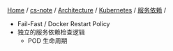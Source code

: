 [Home](https://mengxianbin.github.io) /
[cs-note](https://mengxianbin.github.io/cs-note/content) /
[Architecture](https://mengxianbin.github.io/cs-note/content/Architecture) /
[Kubernetes](https://mengxianbin.github.io/cs-note/content/Architecture/Kubernetes) /
[服务依赖](https://mengxianbin.github.io/cs-note/content/Architecture/Kubernetes/服务依赖) /

* Fail-Fast / Docker Restart Policy
* 独立的服务依赖检查逻辑
    * POD 生命周期
